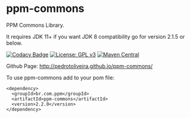 ppm-commons
===========

PPM Commons Library.

It requires JDK 11+ if you want JDK 8 compatibility go for version 2.1.5 or below.


[![Codacy Badge](https://api.codacy.com/project/badge/Grade/2f6875058e2a4d0f9b26ad28e296a7e8)](https://www.codacy.com/app/pedro.oliveira20/ppm-commons?utm_source=github.com&utm_medium=referral&utm_content=pedrotoliveira/ppm-commons&utm_campaign=badger)
[![License: GPL v3](https://img.shields.io/badge/License-GPLv3-blue.svg)](https://www.gnu.org/licenses/gpl-3.0)
[![Maven Central](https://maven-badges.herokuapp.com/maven-central/br.com.ppm/ppm-commons/badge.svg)](https://maven-badges.herokuapp.com/maven-central/br.com.ppm/ppm-commons)

Github Page: http://pedrotoliveira.github.io/ppm-commons/

To use ppm-commons add to your pom file:
```
<dependency>
  <groupId>br.com.ppm</groupId>
  <artifactId>ppm-commons</artifactId>
  <version>2.2.0</version>
</dependency>
```
